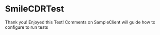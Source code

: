 # SmileCDRTest

Thank you! Enjoyed this Test!
Comments on SampleClient will guide how to configure to run tests
